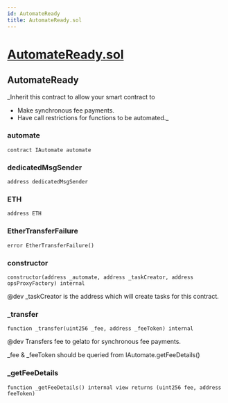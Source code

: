 ```yaml
---
id: AutomateReady
title: AutomateReady.sol
---
```

# [AutomateReady.sol](https://github.com/chromatic-protocol/contracts/tree/main/contracts/core/base/gelato/AutomateReady.sol)

## AutomateReady

_Inherit this contract to allow your smart contract to
- Make synchronous fee payments.
- Have call restrictions for functions to be automated._

### automate

```solidity
contract IAutomate automate
```

### dedicatedMsgSender

```solidity
address dedicatedMsgSender
```

### ETH

```solidity
address ETH
```

### EtherTransferFailure

```solidity
error EtherTransferFailure()
```

### constructor

```solidity
constructor(address _automate, address _taskCreator, address opsProxyFactory) internal
```

@dev
_taskCreator is the address which will create tasks for this contract.

### _transfer

```solidity
function _transfer(uint256 _fee, address _feeToken) internal
```

@dev
Transfers fee to gelato for synchronous fee payments.

_fee & _feeToken should be queried from IAutomate.getFeeDetails()

### _getFeeDetails

```solidity
function _getFeeDetails() internal view returns (uint256 fee, address feeToken)
```

